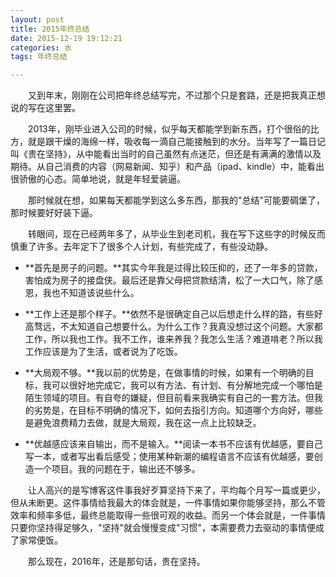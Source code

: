 ```yaml
---
layout: post
title: 2015年终总结
date: 2015-12-19 19:12:21
categories: 水
tags: 年终总结

---
```


　　又到年末，刚刚在公司把年终总结写完，不过那个只是套路，还是把我真正想说的写在这里罢。
<!--more -->
　　2013年，刚毕业进入公司的时候，似乎每天都能学到新东西，打个很俗的比方，就是跟干燥的海绵一样，吸收每一滴自己能接触到的水分。当年写了一篇日记叫《贵在坚持》，从中能看出当时的自己虽然有点迷茫，但还是有满满的激情以及期待。从自己消费的内容（网易新闻、知乎）和产品（ipad、kindle）中，能看出很骄傲的心态。简单地说，就是年轻爱装逼。

　　那时候就在想，如果每天都能学到这么多东西，那我的"总结"可能要碉堡了，那时候要好好装下逼。

　　转眼间，现在已经两年多了，从毕业生到老司机，我在写下这些字的时候反而慎重了许多。去年定下了很多个人计划，有些完成了，有些没动静。

- **首先是房子的问题。**其实今年我是过得比较压抑的，还了一年多的贷款，害怕成为房子的接盘侠。最后还是靠父母把贷款结清，松了一大口气，除了感恩，我也不知道该说些什么。

- **工作上还是那个样子。**依然不是很确定自己以后想走什么样的路，有些好高骛远，不太知道自己想要什么。为什么工作？我真没想过这个问题。大家都工作，所以我也工作。我不工作，谁来养我？我怎么生活？难道啃老？所以我工作应该是为了生活，或者说为了吃饭。

- **大局观不够。**我以前的优势是，在做事情的时候，如果有一个明确的目标，我可以很好地完成它，我可以有方法、有计划、有分解地完成一个哪怕是陌生领域的项目。有自夸的嫌疑，但目前看来我确实有自己的一套方法。但我的劣势是，在目标不明确的情况下，如何去指引方向。知道哪个方向好，哪些是避免浪费精力去做，就是大局观，我在这一点上比较缺乏。

- **优越感应该来自输出，而不是输入。**阅读一本书不应该有优越感，要自己写一本，或者写出看后感受；使用某种新潮的编程语言不应该有优越感，要创造一个项目。我的问题在于，输出还不够多。

　　让人高兴的是写博客这件事我好歹算坚持下来了，平均每个月写一篇或更少，但从未断更。这件事情给我最大的体会就是，一件事情如果你能够坚持，那么不管效率和频率多低，最终总能取得一些很可观的收益。而另一个体会就是，一件事情只要你坚持得足够久，"坚持"就会慢慢变成"习惯"，本需要费力去驱动的事情便成了家常便饭。

　　那么现在，2016年，还是那句话，贵在坚持。